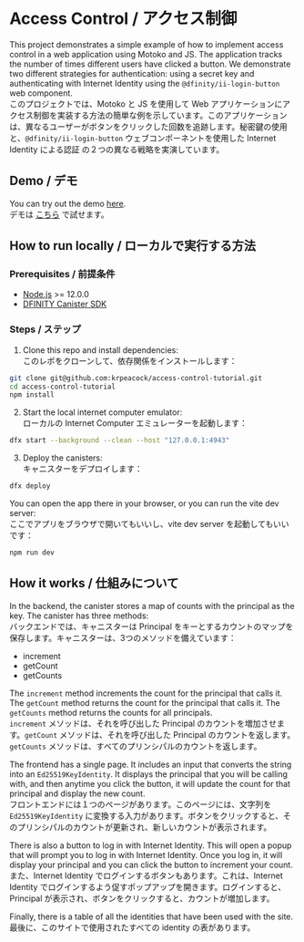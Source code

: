 # Access Control / アクセス制御

This project demonstrates a simple example of how to implement access control in a web application using Motoko and JS. The application tracks the number of times different users have clicked a button. We demonstrate two different strategies for authentication: using a secret key and authenticating with Internet Identity using the `@dfinity/ii-login-button` web component.  
このプロジェクトでは、Motoko と JS を使用して Web アプリケーションにアクセス制御を実装する方法の簡単な例を示しています。このアプリケーションは、異なるユーザーがボタンをクリックした回数を追跡します。秘密鍵の使用と、`@dfinity/ii-login-button` ウェブコンポーネントを使用した Internet Identity による認証 の２つの異なる戦略を実演しています。

## Demo / デモ

You can try out the demo [here](https://qizwk-hqaaa-aaaab-qaida-cai.icp0.io/).  
デモは [こちら](https://qizwk-hqaaa-aaaab-qaida-cai.icp0.io/) で試せます。

## How to run locally / ローカルで実行する方法

### Prerequisites / 前提条件

- [Node.js](https://nodejs.org/en/download/) >= 12.0.0
- [DFINITY Canister SDK](https://internetcomputer.org/docs/current/tutorials/deploy_sample_app)

### Steps / ステップ

1. Clone this repo and install dependencies:  
このレポをクローンして、依存関係をインストールします：

```bash
git clone git@github.com:krpeacock/access-control-tutorial.git
cd access-control-tutorial
npm install
```

2. Start the local internet computer emulator:  
ローカルの Internet Computer エミュレーターを起動します：
```bash
dfx start --background --clean --host "127.0.0.1:4943"
```

3. Deploy the canisters:  
キャニスターをデプロイします：

```bash
dfx deploy
```

You can open the app there in your browser, or you can run the vite dev server:  
ここでアプリをブラウザで開いてもいいし、vite dev server を起動してもいいです：

```bash
npm run dev
```

## How it works / 仕組みについて

In the backend, the canister stores a map of counts with the principal as the key. The canister has three methods:  
バックエンドでは、キャニスターは Principal をキーとするカウントのマップを保存します。キャニスターは、3つのメソッドを備えています：

- increment
- getCount
- getCounts

The `increment` method increments the count for the principal that calls it. The `getCount` method returns the count for the principal that calls it. The `getCounts` method returns the counts for all principals.  
`increment` メソッドは、それを呼び出した Principal のカウントを増加させます。`getCount` メソッドは、それを呼び出した Principal のカウントを返します。`getCounts` メソッドは、すべてのプリンシパルのカウントを返します。

The frontend has a single page. It includes an input that converts the string into an `Ed25519KeyIdentity`. It displays the principal that you will be calling with, and then anytime you click the button, it will update the count for that principal and display the new count.  
フロントエンドには１つのページがあります。このページには、文字列を `Ed25519KeyIdentity` に変換する入力があります。ボタンをクリックすると、そのプリンシパルのカウントが更新され、新しいカウントが表示されます。

There is also a button to log in with Internet Identity. This will open a popup that will prompt you to log in with Internet Identity. Once you log in, it will display your principal and you can click the button to increment your count.  
また、Internet Identity でログインするボタンもあります。これは、Internet Identity でログインするよう促すポップアップを開きます。ログインすると、Principal が表示され、ボタンをクリックすると、カウントが増加します。

Finally, there is a table of all the identities that have been used with the site.  
最後に、このサイトで使用されたすべての identity の表があります。